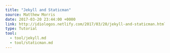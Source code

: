 ```yaml
---
title: "Jekyll and Staticman"
source: Matthew Morris 
date: 2017-03-20 23:44:00 +0000
link: http://idiologos.netlify.com/2017/03/20/jekyll-and-staticman.html
type: Tutorial
tool:
  - tool/jekyll.md
  - tool/staticman.md
---
```







